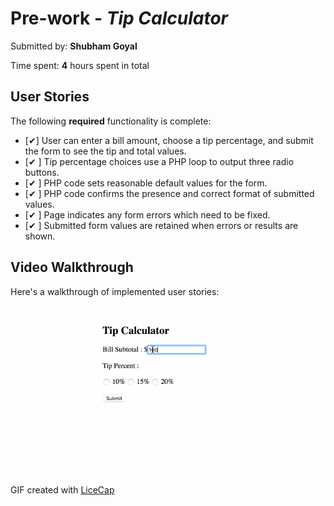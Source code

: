 # Pre-work - *Tip Calculator*

Submitted by: **Shubham Goyal**

Time spent: **4** hours spent in total

## User Stories

The following **required** functionality is complete:
* [✔] User can enter a bill amount, choose a tip percentage, and submit the form to see the tip and total values.
* [✔ ] Tip percentage choices use a PHP loop to output three radio buttons.
* [✔ ] PHP code sets reasonable default values for the form.
* [✔ ] PHP code confirms the presence and correct format of submitted values.
* [✔ ] Page indicates any form errors which need to be fixed.
* [✔ ] Submitted form values are retained when errors or results are shown.

## Video Walkthrough

Here's a walkthrough of implemented user stories:

<img src='CodePath_GIF.gif' title='Video Walkthrough' width='' alt='Video Walkthrough' />


GIF created with [LiceCap](http://www.cockos.com/licecap/)